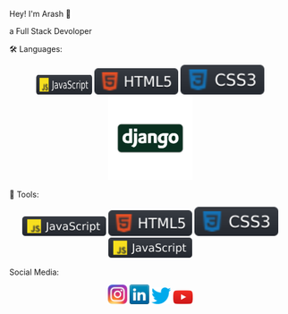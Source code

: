  Hey! I'm Arash 👋
 
a Full Stack Devoloper



🛠 Languages:
<p align="center">
  <img src="https://github.com/Arash-mstfpr/Arash-mstfpr/blob/main/icon/JavaScript.svg" width="100" height="35" title="JavaScript">
  <img src="https://github.com/Arash-mstfpr/Arash-mstfpr/blob/main/icon/html.svg" width="150" title="HTML">
  <img src="https://github.com/Arash-mstfpr/Arash-mstfpr/blob/main/icon/css.svg" width="150" title="CSS">
  <img src="https://github.com/Arash-mstfpr/Arash-mstfpr/blob/main/icon/django.png" width="150" title="Django">
</p>



🔨  Tools:
<p align="center">
  <img src="https://github.com/Arash-mstfpr/Arash-mstfpr/blob/main/icon/JavaScript.svg" width="150" title="JavaScript">
  <img src="https://github.com/Arash-mstfpr/Arash-mstfpr/blob/main/icon/html.svg" width="150" title="JavaScript">
  <img src="https://github.com/Arash-mstfpr/Arash-mstfpr/blob/main/icon/css.svg" width="150" title="JavaScript">
  <img src="https://github.com/Arash-mstfpr/Arash-mstfpr/blob/main/icon/JavaScript.svg" width="150" title="JavaScript">
</p>

Social Media:
<p align="center">
  <img src="https://github.com/Arash-mstfpr/Arash-mstfpr/blob/main/icon/instagram.png" width="35" title="instagram">
  <img src="https://github.com/Arash-mstfpr/Arash-mstfpr/blob/main/icon/linkedin.png" width="35" title="linkedin">
  <img src="https://github.com/Arash-mstfpr/Arash-mstfpr/blob/main/icon/twitter.png" width="35" title="twitter">
  <img src="https://github.com/Arash-mstfpr/Arash-mstfpr/blob/main/icon/youtube.png" width="35" title="youtube">
</p>
